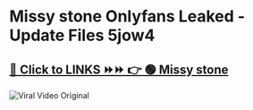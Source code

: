 
 # Missy stone Onlyfans Leaked - Update Files 5jow4

## <h2><a href="https://clipsfans.com/Missy_stone&ref=git">🔗 Click to LINKS ⏩⏩ 👉 🟢 Missy stone </a></h2>

<a href="https://clipsfans.com/Missy_stone&ref=git" rel="nofollow" data-target="animated-image.originalLink"><img src="https://i.ibb.co.com/xMMVF88/686577567.gif" alt="Viral Video Original" style="max-width: 100%; display: inline-block;" data-target="animated-image.originalImage"></a>

